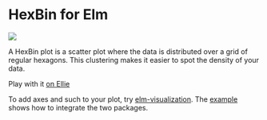 # HexBin for Elm

<img style="max-width: 100%;" src="https://cdn.jsdelivr.net/gh/folkertdev/elm-hexbin/examples/colorEncoding.svg" /> 

A HexBin plot is a scatter plot where the data is distributed over a grid of regular hexagons. This clustering makes 
it easier to spot the density of your data. 

Play with it [on Ellie](https://ellie-app.com/3DzPcKrpfdga1/0)

To add axes and such to your plot, try [elm-visualization](http://package.elm-lang.org/packages/gampleman/elm-visualization/1.3.0/Visualization-Axis). The [example](https://github.com/folkertdev/elm-hexbin/blob/master/examples/Example.elm) shows how to integrate the two packages. 
